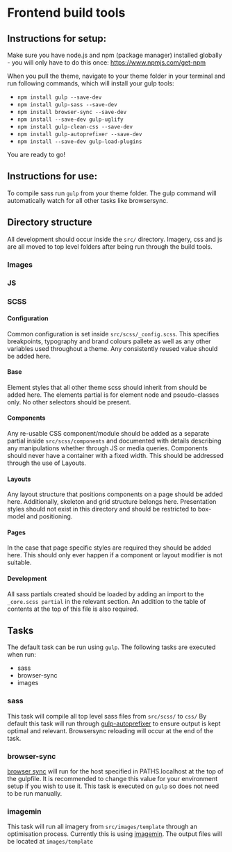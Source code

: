 # Frontend build tools

## Instructions for setup:

Make sure you have node.js and npm (package manager) installed globally - you will only have to do this once: https://www.npmjs.com/get-npm

When you pull the theme, navigate to your theme folder in your terminal and run following commands, which will install your gulp tools:

- ```npm install gulp --save-dev```
- ```npm install gulp-sass --save-dev```
- ```npm install browser-sync --save-dev```
- ```npm install --save-dev gulp-uglify```
- ```npm install gulp-clean-css --save-dev```
- ```npm install gulp-autoprefixer --save-dev```
- ```npm install --save-dev gulp-load-plugins```

You are ready to go!

## Instructions for use:

To compile sass run ```gulp``` from your theme folder. The gulp command will automatically watch for all other tasks like browsersync.



## Directory structure

All development should occur inside the ```src/``` directory. Imagery, css and js are all moved to top level folders after being run through the build tools.

### Images

### JS

### SCSS

#### Configuration

Common configuration is set inside ```src/scss/_config.scss```. This specifies breakpoints, typography and brand colours pallete as well as any other variables used throughout a theme. Any consistently reused value should be added here.

#### Base

Element styles that all other theme scss should inherit from should be added here. The elements partial is for element node and pseudo-classes only. No other selectors should be present.

#### Components

Any re-usable CSS component/module should be added as a separate partial inside ```src/scss/components``` and documented with details describing any manipulations whether through JS or media queries. Components should never have a container with a fixed width. This should be addressed through the use of Layouts.

#### Layouts

Any layout structure that positions components on a page should be added here. Additionally, skeleton and grid structure belongs here. Presentation styles should not exist in this directory and should be restricted to box-model and positioning.

#### Pages

In the case that page specific styles are required they should be added here. This should only ever happen if a component or layout modifier is not suitable.

#### Development

All sass partials created should be loaded by adding an import to the ```_core.scss partial``` in the relevant section. An addition to the table of contents at the top of this file is also required.


## Tasks

The default task can be run using ```gulp```. The following tasks are executed when run:

- sass
- browser-sync
- images

### sass

This task will compile all top level sass files from ```src/scss/``` to ```css/```
By default this task will run through [gulp-autoprefixer](https://www.npmjs.com/package/gulp-autoprefixer) to ensure output is kept optimal and relevant. Browsersync reloading will occur at the end of the task.

### browser-sync

[browser sync](http://www.browsersync.io/) will run for the host specified in PATHS.localhost at the top of the gulpfile. It is recommended to change this value for your environment setup if you wish to use it. This task is executed on ```gulp``` so does not need to be run manually.

### imagemin

This task will run all imagery from ```src/images/template``` through an optimisation process. Currently this is using [imagemin](https://www.npmjs.com/package/gulp-imagemin). The output files will be located at ```images/template```
